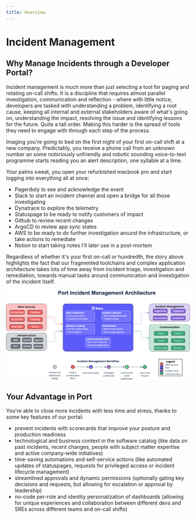 ```yaml
---
title: Overview
---
```


# Incident Management

## Why Manage Incidents through a Developer Portal?

Incident management is much more than just selecting a tool for paging and rotating on-call shifts. It is a discipline that requires almost parallel investigation, communication and reflection - where with little notice, developers are tasked with understanding a problem, identifying a root cause, keeping all internal and external stakeholders aware of what's going on, understanding the impact, resolving the issue and identifying lessons for the future. Quite a tall order. Making this harder is the spread of tools they need to engage with through each step of the process.

Imaging you're going to bed on the first night of your first on-call shift at a new company. Predictably, you receive a phone call from an unknown number an some notoriously unfriendly and robotic sounding voice-to-text programme starts reading you an alert description, one syllable at a time.

Your palms sweat, you open your refurbished macbook pro and start logging into everything all at once:
- Pagerduty to see and acknowledge the event
- Slack to start an incident channel and open a bridge for all those investigating
- Dynatrace to explore the telemetry
- Statuspage to be ready to notify customers of impact
- Github to review recent changes
- ArgoCD to review app sync states
- AWS to be ready to do further investigation around the infrastructure, or take actions to remediate
- Notion to start taking notes I'll later use in a post-mortem

Regardless of whether it's your first on-call or hundredth, the story above highlights the fact that our fragmented toolchains and complex application architecture takes lots of time away from incident triage, investigation and remediation, towards manual tasks around communication and investigation of the incident itself.

![Incident Management Solution Architecture](../../../static/img/solutions/incident-management/incident_management_solution_architecture.png)

## Your Advantage in Port

You're able to close more incidents with less time and stress, thanks to some key features of our portal:
- prevent incidents with scorecards that improve your posture and production readiness
- technological and business context in the software catalog (like data on past incidents, recent changes, people with subject matter expertise and active company-wide initiatives)
- time-saving automations and self-service actions (like automated updates of statuspages, requests for privileged access or incident lifecycle management)
- streamlined approvals and dynamic permissions (optionally gating key decisions and requests, but allowing for escalation or approval by leadership)
- no-code per-role and identity personalization of dashboards (allowing for unique experiences and collaboration between different devs and SREs across different teams and on-call shifts)

